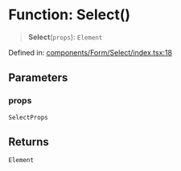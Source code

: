 # Function: Select()

> **Select**(`props`): `Element`

Defined in: [components/Form/Select/index.tsx:18](https://github.com/onyx-og/prismal-react/blob/58f2a21f9ad6834702d56e0dc3c10bd54a012008/src/components/Form/Select/index.tsx#L18)

## Parameters

### props

`SelectProps`

## Returns

`Element`
